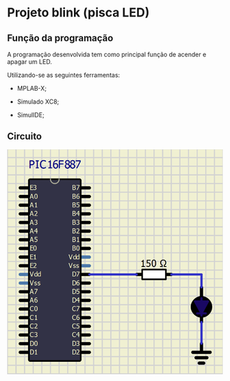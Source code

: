 # Projeto blink (pisca LED)

##  Função da programação 
A programação desenvolvida tem como principal função de acender e apagar um LED.

Utilizando-se as seguintes ferramentas:

* MPLAB-X;

* Simulado XC8;

* SimulIDE;

##  Circuito
![Circuito (Blink)](https://github.com/Gabriel-Ruanes/blink/blob/master/Imagem_circuito.png)
